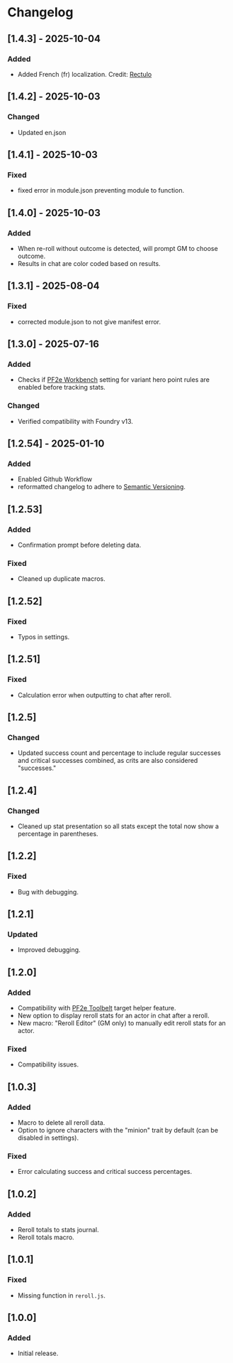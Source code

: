 # Changelog

## [1.4.3] - 2025-10-04
### Added
- Added French (fr) localization. Credit: [Rectulo](https://github.com/rectulo)

## [1.4.2] - 2025-10-03
### Changed
- Updated en.json

## [1.4.1] - 2025-10-03
### Fixed
- fixed error in module.json preventing module to function. 

## [1.4.0] - 2025-10-03
### Added
- When re-roll without outcome is detected, will prompt GM to choose outcome. 
- Results in chat are color coded based on results.

## [1.3.1] - 2025-08-04
### Fixed
- corrected module.json to not give manifest error.

## [1.3.0] - 2025-07-16
### Added
- Checks if [PF2e Workbench](https://foundryvtt.com/packages/xdy-pf2e-workbench) setting for variant hero point rules are enabled before tracking stats. 

### Changed
- Verified compatibility with Foundry v13.

## [1.2.54] - 2025-01-10
### Added
- Enabled Github Workflow
- reformatted changelog to adhere to [Semantic Versioning](https://semver.org/spec/v2.0.0.html). 

## [1.2.53]
### Added
- Confirmation prompt before deleting data.

### Fixed
- Cleaned up duplicate macros.

## [1.2.52]
### Fixed
- Typos in settings.

## [1.2.51]
### Fixed
- Calculation error when outputting to chat after reroll.

## [1.2.5]
### Changed
- Updated success count and percentage to include regular successes and critical successes combined, as crits are also considered "successes."

## [1.2.4]
### Changed
- Cleaned up stat presentation so all stats except the total now show a percentage in parentheses.

## [1.2.2]
### Fixed
- Bug with debugging.

## [1.2.1]
### Updated
- Improved debugging.

## [1.2.0]
### Added
- Compatibility with [PF2e Toolbelt](https://foundryvtt.com/packages/pf2e-toolbelt) target helper feature.
- New option to display reroll stats for an actor in chat after a reroll.
- New macro: "Reroll Editor" (GM only) to manually edit reroll stats for an actor.

### Fixed
- Compatibility issues.

## [1.0.3]
### Added
- Macro to delete all reroll data.
- Option to ignore characters with the "minion" trait by default (can be disabled in settings).

### Fixed
- Error calculating success and critical success percentages.

## [1.0.2]
### Added
- Reroll totals to stats journal.
- Reroll totals macro.

## [1.0.1]
### Fixed
- Missing function in `reroll.js`.

## [1.0.0]
### Added
- Initial release.

